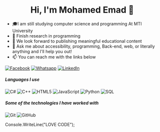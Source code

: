 <h1 align="center">Hi, I'm Mohamed Emad 👋</h1>
<p align="center">
  
- 🎓I am still studying computer science and programming At MTI University
- :test_tube: Finish research in programming 
- 💟 We look forward to publishing meaningful educational content
- :speech_balloon: Ask me about accessibility, programming, Back-end, web, or literally anything and I'll help you out!
- :mailbox: You can reach me with the links below

[![Facebook](https://img.shields.io/badge/-Facebook-3b5998?style=for-the-badge&logo=facebook&logoColor=white)](https://www.facebook.com/profile.php?id=100030132442513)
[![Whatsapp](https://img.shields.io/badge/-Whatsapp-075e54?style=for-the-badge&logo=Whatsapp&logoColor=white)](https://api.whatsapp.com/send/?phone=01143434613)
[![LinkedIn](https://img.shields.io/badge/-Linkedin-0077B5?style=for-the-badge&logo=linkedin&logoColor=white)](linkedin.com/in/mohamed-emad-19117127b)

##### Languages I use

![C#](https://iconscout.com/free-3d-illustration/c-sharp-5728487)
![C++](https://img.shields.io/badge/-C++-000000?style=flat&logo=c%2B%2B)
![HTML5](https://img.shields.io/badge/-HTML5-000000?style=flat&logo=html5)
![JavaScript](https://img.shields.io/badge/-JavaScript-000000?style=flat&logo=javascript)
![Python](https://img.shields.io/badge/-Python-000000?style=flat&logo=python)
![SQL](https://img.shields.io/badge/-SQL-000000?style=flat&logo=postgresql)


##### Some of the technologies I have worked with

![Git](https://img.shields.io/badge/-Git-222222?style=flat&logo=git&logoColor=F05032)
![GitHub](https://img.shields.io/badge/-GitHub-222222?style=flat&logo=github&logoColor=181717)
 
 

 Console.WriteLine("LOVE CODE");
